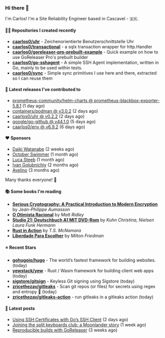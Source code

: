 ### Hi there 👋

I'm Carlos! I'm a Site Reliability Engineer based in Cascavel - 🇧🇷.

#### 👨‍💻 Repositories I created recently
- **[caarlos0/uhr](https://github.com/caarlos0/uhr)** - Zeichenorientierte Benutzerschnittstelle Uhr
- **[caarlos0/transactional](https://github.com/caarlos0/transactional)** - a sqlx transaction wrapper for http.Handler
- **[caarlos0/goreleaser-pro-prebuilt-example](https://github.com/caarlos0/goreleaser-pro-prebuilt-example)** - Quick example on how to use GoReleaser Pro&#39;s prebuilt builder
- **[caarlos0/go-sshagent](https://github.com/caarlos0/go-sshagent)** - A simple SSH Agent implementation, written in Go, mainly to be used within tests.
- **[caarlos0/sync](https://github.com/caarlos0/sync)** - Simple sync primitives I use here and there, extracted so I can reuse them

#### 🚀 Latest releases I've contributed to


- [prometheus-community/helm-charts @ prometheus-blackbox-exporter-5.8.1](https://github.com/prometheus-community/helm-charts/releases/tag/prometheus-blackbox-exporter-5.8.1) (1 day ago)
- [containers/podman @ v3.0.2](https://github.com/containers/podman/releases/tag/v3.0.2) (2 days ago)
- [caarlos0/uhr @ v0.2.2](https://github.com/caarlos0/uhr/releases/tag/v0.2.2) (2 days ago)
- [google/go-github @ v44.1.0](https://github.com/google/go-github/releases/tag/v44.1.0) (5 days ago)
- [caarlos0/env @ v6.9.2](https://github.com/caarlos0/env/releases/tag/v6.9.2) (6 days ago)

#### ❤️ Sponsors
- [Daiki Watanabe](https://github.com/daikw) (2 weeks ago)
- [October Swimmer](https://github.com/octoberswimmer) (1 month ago)
- [Luca Steeb](https://github.com/steebchen) (1 month ago)
- [Ivan Golubnichiy](https://github.com/h1kkan) (2 months ago)
- [Avelino](https://github.com/avelino) (3 months ago)

Many thanks everyone! 🙏

#### 📚 Some books I'm reading
- **[Serious Cryptography: A Practical Introduction to Modern Encryption](https://www.goodreads.com/book/show/36265193-serious-cryptography)** by _Jean-Philippe Aumasson_
- **[O Otimista Racional](https://www.goodreads.com/book/show/32706964-o-otimista-racional)** by _Matt Ridley_
- **[Studio 21: Deutschbuch A1 MIT DVD-Rom](https://www.goodreads.com/book/show/25495148-studio-21)** by _Kuhn Christina, Nielsen Laura Funk Hermann_
- **[Rust in Action](https://www.goodreads.com/book/show/45731908-rust-in-action)** by _T.S. McNamara_
- **[Liberdade Para Escolher](https://www.goodreads.com/book/show/17238591-liberdade-para-escolher)** by _Milton Friedman_

#### ⭐ Recent Stars


- **[gohugoio/hugo](https://github.com/gohugoio/hugo)** - The world’s fastest framework for building websites. (today)
- **[yewstack/yew](https://github.com/yewstack/yew)** - Rust / Wasm framework for building client web apps (today)
- **[sigstore/gitsign](https://github.com/sigstore/gitsign)** - Keyless Git signing using Sigstore (today)
- **[zricethezav/gitleaks](https://github.com/zricethezav/gitleaks)** - Scan git repos (or files) for secrets using regex and entropy 🔑 (today)
- **[zricethezav/gitleaks-action](https://github.com/zricethezav/gitleaks-action)** - run gitleaks in a gitleaks action (today)

#### 📄 Latest posts
- [Using SSH Certificates with Go’s SSH Client](https://carlosbecker.com/posts/golang-ssh-client-certificates/) (2 days ago)
- [Joining the split keyboards club: a Moonlander story](https://carlosbecker.com/posts/split-keyboard-moonlander/) (1 week ago)
- [Reproducible builds with GoReleaser](https://carlosbecker.com/posts/goreleaser-reproducible-buids/) (3 weeks ago)
